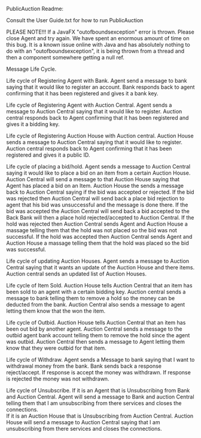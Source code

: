 PublicAuction Readme:

Consult the User Guide.txt for how to run PublicAuction

PLEASE NOTE!!!
If a JavaFX "outofboundsexception" error is thrown. Please close Agent and try again.
We have spent an enormous amount of time on this bug. It is a known issue online with
Java and has absolutely nothing to do with an "outofboundsexception", it is being
thrown from a thread and then a component somewhere getting a null ref.



Message Life Cycle.

Life cycle of Registering Agent with Bank.
Agent send a message to bank saying that it would like to register an account.
Bank responds back to agent confirming that it has been registered and gives it a bank key.

Life cycle of Registering Agent with Auction Central.
Agent sends a message to Auction Central saying that it would like to register. 
Auction central responds back to Agent confirming that it has been registered and gives it a bidding key.

Life cycle of Registering Auction House with Auction central.
Auction House sends a message to Auction Central saying that it would like to register. 
Auction central responds back to Agent confirming that it has been registered and gives it a public ID.

Life cycle of placing a bid/hold.
Agent sends a message to Auction Central saying it would like to place a bid on an item from a certain Auction House.
Auction Central will send a message to that Auction House saying that Agent has placed a bid on an Item.
Auction House the sends a message back to Auction Central saying if the bid was accepted or rejected. 
If the bid was rejected then Auction Central will send back a place bid rejection to agent that his bid was unsuccessful and the message is done there.
If the bid was accepted the Auction Central will send back a bid accepted to the Back
Bank will then a place hold rejected/accepted to Auction Central.
If the hold was rejected then Auction Central sends Agent and Auction House a massage telling them that the hold was not placed so the bid was not successful. 
If the hold was accepted then Auction Central sends Agent and Auction House a massage telling them that the hold was placed so the bid was successful.

Life cycle of updating Auction Houses.
Agent sends a message to Auction Central saying that it wants an update of the Auction House and there items.
Auction central sends an updated list of Auction Houses.

Life cycle of Item Sold.
Auction House tells Auction Central that an item has been sold to an agent with a certain bidding key.
Auction central sends a message to bank telling them to remove a hold so the money can be deducted from the bank.
Auction Central also sends a message to agent letting them know that the won the item.

Life cycle of Outbid.
Auction House tells Auction Central that an item has been out bid by another agent.
Auction Central sends a message to the outbid agent bank account telling them to remove the hold since the agent was outbid.
Auction Central then sends a message to Agent letting them know that they were outbid for that item.

Life cycle of Withdraw. 
Agent sends a Message to bank saying that I want to withdrawal money from the bank.
Bank sends back a response reject/accept.
If response is accept the money was withdrawn.
If response is rejected the money was not withdrawn.

Life cycle of Unsubscribe.
If it is an Agent that is Unsubscribing from Bank and Auction Central.
Agent will send a message to Bank and auction Central telling them that I am unsubscribing from there services and closes the connections.  
If it is an Auction House that is Unsubscribing from Auction Central.
Auction House will send a message to Auction Central saying that I am unsubscribing from there services and closes the connections.



